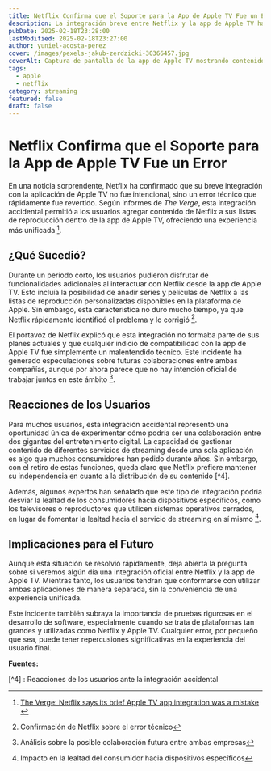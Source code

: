 ```yaml
---
title: Netflix Confirma que el Soporte para la App de Apple TV Fue un Error
description: La integración breve entre Netflix y la app de Apple TV ha sido confirmada como un error por parte de Netflix, dejando a los usuarios sorprendidos.
pubDate: 2025-02-18T23:28:00
lastModified: 2025-02-18T23:27:00
author: yuniel-acosta-perez
cover: /images/pexels-jakub-zerdzicki-30366457.jpg
coverAlt: Captura de pantalla de la app de Apple TV mostrando contenido de Netflix antes del retiro del soporte.
tags:
  - apple
  - netflix
category: streaming
featured: false
draft: false
---
```

# Netflix Confirma que el Soporte para la App de Apple TV Fue un Error

En una noticia sorprendente, Netflix ha confirmado que su breve integración con la aplicación de Apple TV no fue intencional, sino un error técnico que rápidamente fue revertido. Según informes de _The Verge_, esta integración accidental permitió a los usuarios agregar contenido de Netflix a sus listas de reproducción dentro de la app de Apple TV, ofreciendo una experiencia más unificada [^1].

## ¿Qué Sucedió?

Durante un período corto, los usuarios pudieron disfrutar de funcionalidades adicionales al interactuar con Netflix desde la app de Apple TV. Esto incluía la posibilidad de añadir series y películas de Netflix a las listas de reproducción personalizadas disponibles en la plataforma de Apple. Sin embargo, esta característica no duró mucho tiempo, ya que Netflix rápidamente identificó el problema y lo corrigió [^2].

El portavoz de Netflix explicó que esta integración no formaba parte de sus planes actuales y que cualquier indicio de compatibilidad con la app de Apple TV fue simplemente un malentendido técnico. Este incidente ha generado especulaciones sobre futuras colaboraciones entre ambas compañías, aunque por ahora parece que no hay intención oficial de trabajar juntos en este ámbito [^3].

## Reacciones de los Usuarios

Para muchos usuarios, esta integración accidental representó una oportunidad única de experimentar cómo podría ser una colaboración entre dos gigantes del entretenimiento digital. La capacidad de gestionar contenido de diferentes servicios de streaming desde una sola aplicación es algo que muchos consumidores han pedido durante años. Sin embargo, con el retiro de estas funciones, queda claro que Netflix prefiere mantener su independencia en cuanto a la distribución de su contenido [^4].

Además, algunos expertos han señalado que este tipo de integración podría desviar la lealtad de los consumidores hacia dispositivos específicos, como los televisores o reproductores que utilicen sistemas operativos cerrados, en lugar de fomentar la lealtad hacia el servicio de streaming en sí mismo [^5].

## Implicaciones para el Futuro

Aunque esta situación se resolvió rápidamente, deja abierta la pregunta sobre si veremos algún día una integración oficial entre Netflix y la app de Apple TV. Mientras tanto, los usuarios tendrán que conformarse con utilizar ambas aplicaciones de manera separada, sin la conveniencia de una experiencia unificada.

Este incidente también subraya la importancia de pruebas rigurosas en el desarrollo de software, especialmente cuando se trata de plataformas tan grandes y utilizadas como Netflix y Apple TV. Cualquier error, por pequeño que sea, puede tener repercusiones significativas en la experiencia del usuario final.

 **Fuentes:**

[^1]: [The Verge: Netflix says its brief Apple TV app integration was a mistake](https://www.theverge.com/news/613307/netflix-apple-tv-app-support-mistake)[ ](https://www.theverge.com/news/613307/netflix-apple-tv-app-support-mistake)

[^2]: Confirmación de Netflix sobre el error técnico 

[^3]: Análisis sobre la posible colaboración futura entre ambas empresas 

[^4] : Reacciones de los usuarios ante la integración accidental 

[^5]: Impacto en la lealtad del consumidor hacia dispositivos específicos
